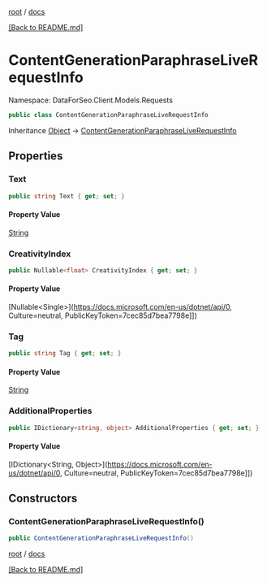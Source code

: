[root](./../ "root") / [docs](./ "docs")

[[Back to README.md]](./../README.md "[Back to README.md]")

# ContentGenerationParaphraseLiveRequestInfo

Namespace: DataForSeo.Client.Models.Requests

```csharp
public class ContentGenerationParaphraseLiveRequestInfo
```

Inheritance [Object](https://docs.microsoft.com/en-us/dotnet/api/Object) → [ContentGenerationParaphraseLiveRequestInfo](./ContentGenerationParaphraseLiveRequestInfo.md)

## Properties

### **Text**

```csharp
public string Text { get; set; }
```

#### Property Value

[String](https://docs.microsoft.com/en-us/dotnet/api/String)<br>

### **CreativityIndex**

```csharp
public Nullable<float> CreativityIndex { get; set; }
```

#### Property Value

[Nullable&lt;Single&gt;](https://docs.microsoft.com/en-us/dotnet/api/0, Culture=neutral, PublicKeyToken=7cec85d7bea7798e]])<br>

### **Tag**

```csharp
public string Tag { get; set; }
```

#### Property Value

[String](https://docs.microsoft.com/en-us/dotnet/api/String)<br>

### **AdditionalProperties**

```csharp
public IDictionary<string, object> AdditionalProperties { get; set; }
```

#### Property Value

[IDictionary&lt;String, Object&gt;](https://docs.microsoft.com/en-us/dotnet/api/0, Culture=neutral, PublicKeyToken=7cec85d7bea7798e]])<br>

## Constructors

### **ContentGenerationParaphraseLiveRequestInfo()**

```csharp
public ContentGenerationParaphraseLiveRequestInfo()
```

[root](./../ "root") / [docs](./ "docs")

[[Back to README.md]](./../README.md "[Back to README.md]")
